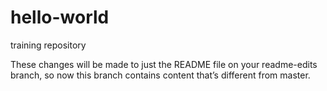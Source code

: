 # hello-world
training repository

These changes will be made to just the README file on your readme-edits branch, so now this branch contains content that’s different from master.
